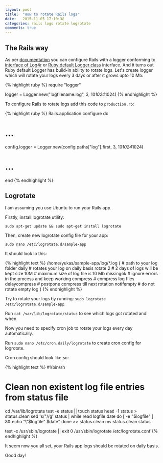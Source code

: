 ```yaml
---
layout: post
title:  "How to rotate Rails logs"
date:   2015-11-05 17:10:38
categories: rails logs rotate logrotate
comments: true
---
```


## The Rails way

As per [documentation](http://guides.rubyonrails.org/configuring.html#rails-general-configuration) you can
configure Rails with a logger conforming to [interface of Log4r](http://log4r.rubyforge.org/rdoc/Log4r/Logger.html)
or [Ruby default Logger class](http://ruby-doc.org/stdlib-2.2.3/libdoc/logger/rdoc/Logger.html) interface.
And it turns out Ruby default Logger has build-in ability to rotate logs.
Let's create logger which will rotate your logs every 3 days or after it grows upto 10 Mb:

{% highlight ruby %}
require "logger"

logger = Logger.new("logfilename.log", 3, 10*1024*1024)
{% endhighlight %}

To configure Rails to rotate logs add this code to `production.rb`:

{% highlight ruby %}
Rails.application.configure do

# ...

config.logger = Logger.new(config.paths["log"].first, 3, 10*1024*1024)
  
# ...

end
{% endhighlight %}

## Logrotate

I am assuming you use Ubuntu to run your Rails app.

Firstly, install logrotate utility:

`sudo apt-get update && sudo apt-get install logrotate`

Then, create new logrotate config file for your app:

`sudo nano /etc/logrotate.d/sample-app`

It should look lo this:

{% highlight text %}
/home/yukas/sample-app/log/*.log {   # path to your log folder
        daily           # rotates your log on daily basis
        rotate 2        # 2 days of logs will be kept
        size 10M        # maximum size of log file is 10 Mb
        missingok       # ignore errors in the process and keep working
        compress        # compress log files
        delaycompress   # postpone compress till next rotation
        notifempty      # do not rotate empty log
}
{% endhighlight %}

Try to rotate your logs by running: `sudo logrotate /etc/logrotate.d/sample-app`.

Run `cat /var/lib/logrotate/status` to see which logs got rotated and when.

Now you need to specify cron job to rotate your logs every day automatically.

Run `sudo nano /etc/cron.daily/logrotate` to create cron config for logrotate.

Cron config should look like so:

{% highlight text %}
#!/bin/sh

# Clean non existent log file entries from status file
cd /var/lib/logrotate
test -e status || touch status
head -1 status > status.clean
sed 's/"//g' status | while read logfile date
do
    [ -e "$logfile" ] && echo "\"$logfile\" $date"
done >> status.clean
mv status.clean status

test -x /usr/sbin/logrotate || exit 0
/usr/sbin/logrotate /etc/logrotate.conf
{% endhighlight %}

It seem now you all set, your Rails app logs should be rotated on daily basis.

Good day!